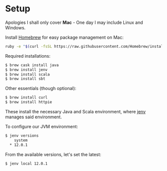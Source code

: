 # Setup

Apologies I shall only cover **Mac** - One day I may include Linux and Windows.

Install [Homebrew](https://brew.sh) for easy package management on Mac:

```bash
ruby -e "$(curl -fsSL https://raw.githubusercontent.com/Homebrew/install/master/install)"
```

Required installations:

```bash
$ brew cask install java
$ brew install jenv
$ brew install scala
$ brew install sbt
```

Other essentials (though optional):

```bash
$ brew install curl
$ brew install httpie
```

These install the necessary Java and Scala environment, where [jenv](http://www.jenv.be) manages said environment.

To configure our JVM environment:

```bash
$ jenv versions
    system
  * 12.0.1
```

From the available versions, let's set the latest:

```bash
$ jenv local 12.0.1
```